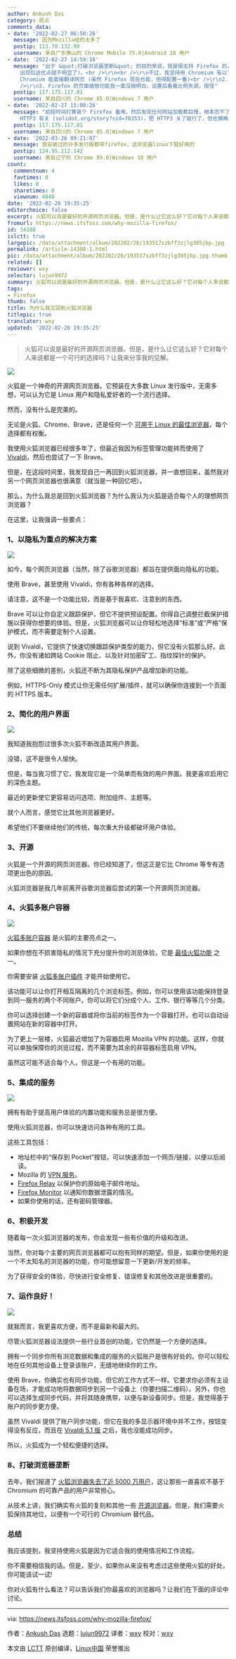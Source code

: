 ```yaml
---
author: Ankush Das
category: 观点
comments_data:
- date: '2022-02-27 06:50:26'
  message: 因为Mozilla给的太多了
  postip: 113.70.132.90
  username: 来自广东佛山的 Chrome Mobile 75.0|Android 10 用户
- date: '2022-02-27 14:59:18'
  message: "出于 &quot;打破浏览器垄断&quot; 的目的来说，我是很支持 Firefox 的，而且还有国内能直接安装插件和书签同步两大优点 (Edge
    出现后这优点就不明显了)。<br />\r\n<br />\r\n不过，我坚持用 Chromium 有以下几点。<br />\r\n<br />\r\n1.
    Chromium 能直接翻译网页 (虽然 Firefox 现在也能，但得配置一番)<br />\r\n2. 现在很多网站不再为 Firefox 适配，页面看着怪怪的<br
    />\r\n3. Firefox 的页面缩放功能我一直没搞明白，设置后看着比例失调，很怪"
  postip: 117.175.117.81
  username: 来自四川的 Chrome 85.0|Windows 7 用户
- date: '2022-02-27 15:00:26'
  message: "前段时间打算装个 Firefox 备用，然后发现任何网站加载都巨慢，根本忍不了， 然后就删了。<br />\r\n<br />\r\n当然后来才知道这问题和
    HTTP3 有关 (solidot.org/story?sid=70353)，把 HTTP3 关了就行了，但也懒再装了。"
  postip: 117.175.117.81
  username: 来自四川的 Chrome 85.0|Windows 7 用户
- date: '2022-03-26 09:21:07'
  message: 我安装过的许多发行版都带firefox，这浏览器linux下挺好用的
  postip: 124.95.212.142
  username: 来自辽宁的 Chrome 99.0|Windows 10 用户
count:
  commentnum: 4
  favtimes: 0
  likes: 0
  sharetimes: 0
  viewnum: 4048
date: '2022-02-26 19:35:25'
editorchoice: false
excerpt: 火狐可以说是最好的开源网页浏览器。但是，是什么让它这么好？它对每个人来说都是一个可行的选择吗？让我来分享我的见解。
fromurl: https://news.itsfoss.com/why-mozilla-firefox/
id: 14308
islctt: true
largepic: /data/attachment/album/202202/26/193517szbff3zjlg305jbp.jpg
permalink: /article-14308-1.html
pic: /data/attachment/album/202202/26/193517szbff3zjlg305jbp.jpg.thumb.jpg
related: []
reviewer: wxy
selector: lujun9972
summary: 火狐可以说是最好的开源网页浏览器。但是，是什么让它这么好？它对每个人来说都是一个可行的选择吗？让我来分享我的见解。
tags:
- Firefox
thumb: false
title: 为什么我又回到火狐浏览器
titlepic: true
translator: wxy
updated: '2022-02-26 19:35:25'
---
```



> 
> 火狐可以说是最好的开源网页浏览器。但是，是什么让它这么好？它对每个人来说都是一个可行的选择吗？让我来分享我的见解。
> 
> 
> 


![](/data/attachment/album/202202/26/193517szbff3zjlg305jbp.jpg)


火狐是一个神奇的开源网页浏览器。它预装在大多数 Linux 发行版中，无需多想，可以认为它是 Linux 用户和隐私爱好者的一个流行选择。


然而，没有什么是完美的。


无论是火狐、Chrome、Brave，还是任何一个 [可用于 Linux 的最佳浏览器](https://itsfoss.com/best-browsers-ubuntu-linux/)，每个选择都有权衡。


我使用火狐浏览器已经很多年了，但最近我因为标签管理功能转而使用了 [Vivaldi](https://itsfoss.com/install-vivaldi-ubuntu-linux/)，然后也尝试了一下 Brave。


但是，在这段时间里，我发现自己一再回到火狐浏览器，并一直想回来，虽然我对另一个网页浏览器也很满意（就当是一种回忆吧）。


那么，为什么我总是回到火狐浏览器？为什么我认为火狐是适合每个人的理想网页浏览器？


在这里，让我强调一些要点：


### 1、以隐私为重点的解决方案


![](/data/attachment/album/202202/26/193526sbbm30ycarmc3110.jpg)


如今，每个网页浏览器（当然，除了谷歌浏览器）都旨在提供面向隐私的功能。


使用 Brave，甚至使用 Vivaldi，你有各种各样的选择。


请注意，这不是一个功能比较，而是基于我喜欢、注意到的东西。


Brave 可以让你自定义跟踪保护，但它不提供预设配置。你得自己调整拦截保护措施以获得你想要的体验。但是，火狐浏览器可以让你轻松地选择“标准”或“严格”保护模式，而不需要定制个人设置。


说到 Vivaldi，它提供了快速切换跟踪保护类型的能力，但它没有火狐那么好。此外，你没有诸如跨站 Cookie 阻止、以及针对加密矿工、指纹探针的保护。


除了这些细微的差别，火狐还不断为其隐私保护产品增加新的功能。


例如，HTTPS-Only 模式让你无需任何扩展/插件，就可以确保你连接到一个页面的 HTTPS 版本。


### 2、简化的用户界面


![](/data/attachment/album/202202/26/193527sh03y70ny70t9g4m.png)


我知道我抱怨过很多次火狐不断改造其用户界面。


没错，这不是很令人愉快。


但是，每当我习惯了它，我发现它是一个简单而有效的用户界面。我更喜欢启用它的深色主题。


最近的更新使它更容易访问选项、附加组件、主题等。


就个人而言，感觉它比其他浏览器更好。


希望他们不要继续他们的传统，每次重大升级都破坏用户体验。


### 3、开源


火狐是一个开源的网页浏览器。你已经知道了，但这正是它比 Chrome 等专有选项更出色的原因。


火狐浏览器是我几年前离开谷歌浏览器后尝试的第一个开源网页浏览器。


### 4、火狐多账户容器


![](/data/attachment/album/202202/26/193528lhfmhznq4nj33r2m.png)


[火狐多账户容器](https://itsfoss.com/firefox-containers/) 是火狐的主要亮点之一。


如果你想在不损害隐私的情况下充分提升你的浏览体验，它是 [最佳火狐功能](https://itsfoss.com/firefox-useful-features/) 之一。


你需要安装 [火狐多账户插件](https://addons.mozilla.org/en-US/firefox/addon/multi-account-containers/) 才能开始使用它。


该功能可以让你打开相互隔离的几个浏览标签。例如，你可以使用该功能保持登录到同一服务的两个不同账户。你可以将它们分成个人、工作、银行等等几个分类。


你可以选择创建一个新的容器或将你当前的标签作为一个容器打开。也可以自动设置网站在新的容器中打开。


为了更上一层楼，火狐最近增加了为容器启用 Mozilla VPN 的功能。这样，你就可以单独保障你的浏览过程，而不需要为其余的非容器标签启用 VPN。


虽然这可能不适合每个人，但这是一个有用的功能。


### 5、集成的服务


![](/data/attachment/album/202202/26/193529mm6ueiqr0iurrqq3.png)


拥有有助于提高用户体验的内置功能和服务总是很方便。


使用火狐浏览器，你可以快速访问各种有用的工具。


这些工具包括：


* 地址栏中的“保存到 Pocket”按钮，可以快速添加一个网页/链接，以便以后阅读。
* Mozilla 的 [VPN 服务](https://www.mozilla.org/en-US/products/vpn/)。
* [Firefox Relay](https://relay.firefox.com) 以保护你的原始电子邮件地址。
* [Firefox Monitor](https://monitor.firefox.com/) 以通知你数据泄露的情况。
* 如果你使用的话，还有密码管理器。


### 6、积极开发


随着每一次火狐浏览器的发布，你会发现一些有价值的升级和改进。


当然，你对每个主要的网页浏览器都可以抱有同样的期望。但是，如果你使用的是一个不太知名的浏览器的功能，你可能想留意一下更新/开发的频率。


为了获得安全的体验，尽快进行安全修复、错误修复和其他改进是很重要的。


### 7、运作良好！


![](/data/attachment/album/202202/26/193530kbveno3txk013vey.png)


就我而言，我更喜欢方便，而不是最新和最大的。


尽管火狐浏览器设法提供一些行业首创的功能，它仍然是一个方便的选择。


拥有一个同步你所有浏览数据和集成的服务的火狐账户是很有好处的。你可以轻松地在任何其他设备上登录该账户，无缝地继续你的工作。


使用 Brave，你确实也有同步功能，但它的工作方式不一样。它要求你必须有主设备在场，才能成功地将数据同步到另一个设备上（你要扫描二维码）。另外，你也可以选择生成同步代码，并将其随身携带，以便与新设备同步。但是，我觉得基于账户的同步更方便。


虽然 Vivaldi 提供了账户同步功能，但它在我的多显示器环境中并不工作，按钮变得没有反应，而且在 [Vivaldi 5.1 版](https://news.itsfoss.com/vivaldi-5-1-release/) 之后，我也没能成功同步。


所以，火狐成为一个轻松便捷的选择。


### 8、打破浏览器垄断


去年，我们报道了 [火狐浏览器失去了近 5000 万用户](https://news.itsfoss.com/firefox-decline/)，这让那些一直喜欢不基于 Chromium 的可靠产品的用户非常担心。


从技术上讲，我们确实有火狐的复刻和其他一些 [开源浏览器](https://itsfoss.com/open-source-browsers-linux/)。但是，我们需要火狐保持其地位，以便有一个可行的 Chromium 替代品。


### 总结


我应该提到，我坚持使用火狐是因为它适合我的使用情况和工作流程。


你不需要相信我的话。但是，至少，如果你从来没有考虑过这些使用火狐的好处，你可能该试一试!


你对火狐有什么看法？可以告诉我们你最喜欢的浏览器吗？让我们在下面的评论中讨论。




---


via: <https://news.itsfoss.com/why-mozilla-firefox/>


作者：[Ankush Das](https://news.itsfoss.com/author/ankush/) 选题：[lujun9972](https://github.com/lujun9972) 译者：[wxy](https://github.com/wxy) 校对：[wxy](https://github.com/wxy)


本文由 [LCTT](https://github.com/LCTT/TranslateProject) 原创编译，[Linux中国](https://linux.cn/) 荣誉推出